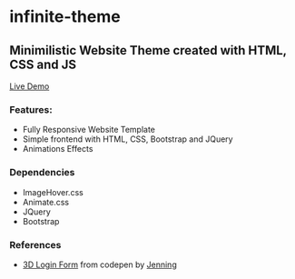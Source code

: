 # infinite-theme
Minimilistic Website Theme created with HTML, CSS and JS
---

[Live Demo]("https://tarun-bisht.github.io/infinite-theme/")

### Features:
- Fully Responsive Website Template
- Simple frontend with HTML, CSS, Bootstrap and JQuery
- Animations Effects

### Dependencies
- ImageHover.css
- Animate.css
- JQuery
- Bootstrap

### References
- [3D Login Form](https://codepen.io/jenning/pen/RVRYeb) from codepen by [Jenning](https://codepen.io/jenning)
